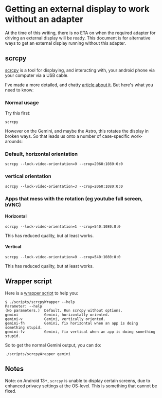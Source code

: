 # Getting an external display to work without an adapter

At the time of this writing, there is no ETA on when the required adapter for driving an external display will be ready. This document is for alternative ways to get an external display running without this adapter.

## scrcpy

[scrcpy](https://github.com/Genymobile/scrcpy) is a tool for displaying, and interacting with, your android phone via your computer via a USB cable.

I've made a more detailed, and chatty [article about it](https://www.randomksandom.com/withoutHDMI/). But here's what you need to know:

### Normal usage

Try this first:

```
scrcpy
```

However on the Gemini, and maybe the Astro, this rotates the display in broken ways. So that leads us onto a number of case-specific work-arounds:

### Default, horizontal orientation

```
scrcpy --lock-video-orientation=0 --crop=2060:1080:0:0
```

### vertical orientation

```
scrcpy --lock-video-orientation=3 --crop=2060:1080:0:0
```

### Apps that mess with the rotation (eg youtube full screen, bVNC)

#### Horizontal

```
scrcpy --lock-video-orientation=1 --crop=540:1080:0:0
```

This has reduced quality, but at least works.

#### Vertical

```
scrcpy --lock-video-orientation=0 --crop=540:1080:0:0
```

This has reduced quality, but at least works.

## Wrapper script

Here is a [wrapper script][scrcpy] to help you:

```
$ ./scripts/scrcpyWrapper --help
Parameter: --help
(No parameters.)  Default. Run scrcpy without options.
gemini            Gemini, horizontally oriented.
gemini-v          Gemini, vertically oriented.
gemini-fh         Gemini, fix horizontal when an app is doing something stupid.
gemini-fv         Gemini, fix vertical when an app is doing something stupid.
```

So to get the normal Gemini output, you can do:

```
./scripts/scrcpyWrapper gemini
```

## Notes

Note: on Android 13+, `scrcpy`  is unable to display certain screens, due to
enhanced privacy settings at the OS-level. This is something that cannot be
fixed.

[scrcpy]: https://raw.githubusercontent.com/shymega/planet-devices/main/scripts/scrcpyWrapper
